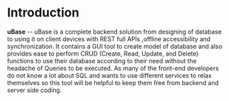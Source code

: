 Introduction
============

**uBase** -- uBase is a complete backend solution from designing of database to using it on client devices with REST full APIs ,offline accessibility and synchronization. It contains a GUI tool to create model of database and also provides ease to perform CRUD (Create, Read, Update, and Delete) functions to use their database according to their need without the headache of Queries to be executed. As many of the front-end developers do not know a lot about SQL and wants to use different services to relax themselves so this tool will be helpful to keep them free from backend and server side coding.
